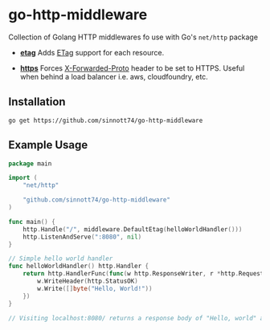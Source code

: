 # go-http-middleware

Collection of Golang HTTP middlewares fo use with Go's `net/http` package

- [**etag**](https://github.com/sinnott74/go-http-middleware/blob/master/etag.go) Adds [ETag](https://developer.mozilla.org/en-US/docs/Web/HTTP/Headers/ETag) support for each resource.

- [**https**](https://github.com/sinnott74/go-http-middleware/blob/master/https.go) Forces [X-Forwarded-Proto](https://developer.mozilla.org/en-US/docs/Web/HTTP/Headers/X-Forwarded-Proto) header to be set to HTTPS. Useful when behind a load balancer i.e. aws, cloudfoundry, etc.

## Installation

`go get https://github.com/sinnott74/go-http-middleware`

## Example Usage

```go
package main

import (
	"net/http"

	"github.com/sinnott74/go-http-middleware"
)

func main() {
	http.Handle("/", middleware.DefaultEtag(helloWorldHandler()))
	http.ListenAndServe(":8080", nil)
}

// Simple hello world handler
func helloWorldHandler() http.Handler {
	return http.HandlerFunc(func(w http.ResponseWriter, r *http.Request) {
		w.WriteHeader(http.StatusOK)
		w.Write([]byte("Hello, World!"))
	})
}

// Visiting localhost:8080/ returns a response body of "Hello, world" and an ETag header 'W/"d-ZajifYh5KDgxtmS9i38K1A=="'
```
